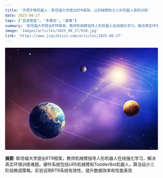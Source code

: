 ```yaml
---
title: '手把手教机器人：斯坦福大学提出RTR框架，让机械臂助力人形机器人真机训练'
date: 2025-08-27
tags: ["具身智能", "多模态", "基模"]
summary: '斯坦福大学提出RTR框架，教师机械臂指导人形机器人在线强化学习，解决真实环境训练难题。硬件系统包括UR5机械臂和ToddlerBot机器人，算法设计三阶段微调策略。实验证明RTR系统有效性，提升数据效率和性能表现'
image: 'images/articles/2025_08_27/010.jpg'
link: 'https://www.jiqizhixin.com/articles/2025-08-27'
---
```

![手把手教机器人：斯坦福大学提出RTR框架，让机械臂助力人形机器人真机训练](images/articles/2025_08_27/010.jpg)

**摘要**: 斯坦福大学提出RTR框架，教师机械臂指导人形机器人在线强化学习，解决真实环境训练难题。硬件系统包括UR5机械臂和ToddlerBot机器人，算法设计三阶段微调策略。实验证明RTR系统有效性，提升数据效率和性能表现
